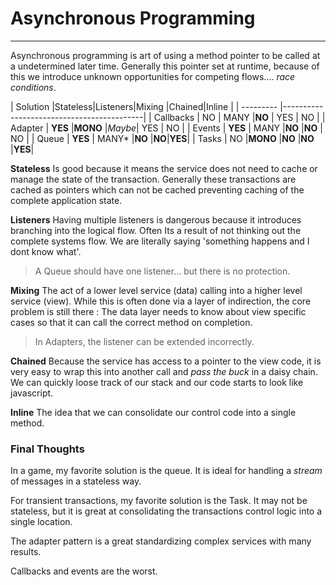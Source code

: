 # Asynchronous Programming
___

Asynchronous programming is art of using a method pointer to be called at a undetermined later time. Generally this pointer set at runtime, because of this we introduce unknown opportunities for competing flows.... *race conditions*.


| Solution  |Stateless|Listeners|Mixing |Chained|Inline |
| --------- |-------------------------------------------|
| Callbacks | NO      | MANY    |**NO** | YES   | NO    |
| Adapter   | **YES** |**MONO** |*Maybe*| YES   | NO    |
| Events    | **YES** | MANY    |**NO** |**NO** | NO    |
| Queue     | **YES** | MANY*    |**NO** |**NO**|**YES**|
| Tasks     | NO      |**MONO** |**NO** |**NO** |**YES**|


**Stateless** Is good because it means the service does not need to cache or manage the state of the transaction. Generally these transactions are cached as pointers which can not be cached preventing caching of the complete application state.

**Listeners** Having multiple listeners is dangerous because it introduces branching into the logical flow. Often Its a result of not thinking out the complete systems flow. We are literally saying 'something happens and I dont know what'. 

> A Queue should have one listener... but there is no protection.

**Mixing** The act of a lower level service (data) calling into a higher level service (view). While this is often done via a layer of indirection, the core problem is still there : The data layer needs to know about view specific cases so that it can call the correct method on completion. 

> In Adapters, the listener can be extended incorrectly.

**Chained** Because the service has access to a pointer to the view code, it is very easy to wrap this into another call and *pass the buck* in a daisy chain. We can quickly loose track of our stack and our code starts to look like javascript.

**Inline** The idea that we can consolidate our control code into a single method.

### Final Thoughts

In a game, my favorite solution is the queue. It is ideal for handling a *stream* of messages in a stateless way.

For transient transactions, my favorite solution is the Task. It may not be stateless, but it is great at consolidating the transactions control logic into a single location.

The adapter pattern is a great standardizing complex services with many results.

Callbacks and events are the worst.